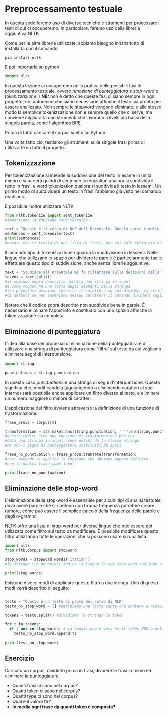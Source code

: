# Preprocessamento testuale

In questa sede faremo uso di diverse tecniche e strumenti per processare i testi di cui ci occuperemo. In particolare, faremo uso della libreria aggiuntiva NLTK.

Come per le altre librerie utilizzate, abbiamo bisogno innanzitutto di installarla con il comando
```
pip install nltk
```
E poi importarla su python
```python
import nltk
```

In questa lezione ci occuperemo nella pratica delle possibili fasi di processamento testuale, ovvero *rimozione di punteggiatura e stop-word* e *tokenizzazione*. /
**NB:** non è detto che queste fasi ci siano sempre in ogni progetto, né tantomeno che siano necessarie affinche il testo sia pronto per essere analizzato. Non sempre le stopword vengono eliminate; e allo stesso modo la semplice tokenizzazione non è sempre quello che ci serve, ma conviene migliorarla con strumenti che lavorano a livelli più bassi della singola parola, come l'algoritmo BPE.

Prima di tutto caricare il corpus scelto su Python.

Una volta fatto ciò, testiamo gli strumenti sulle singole frasi prima di utilizzarle su tutto il progetto.

## Tokenizzazione

Per tokenizzazione si intende la suddivsione del testo in esame in unità minori e si parlerà quindi di sentence tokenization qualora si suddivida il testo in frasi, e word tokenization qualora si suddivida il testo in lessemi. Un primo modo di suddividere un testo in frasi l'abbiamo già visto nel comando readlines. 

È possibile inoltre utilizzare NLTK
```python
from nltk.tokenize import sent_tokenize
#importiamo la funzione sent_tokenize

text = "Questo è il corso di NLP dell'Orientale. Questo corso è molto interessante. Mi sto divertendo da morire."
sentences = sent_tokenize(text)
print(sentences)
#notare che si tratta di una lista di frasi, per cui vale tutto ciò che è stato detto sulle liste
```
Il secondo tipo di tokenizzazione riguarda la suddivisione in lessemi. Nelle lingue che utilizzano lo spazio per dividere le parole è particolarmente facile effettuare questo tipo di suddivisione, anche senza librerie aggiuntive:
```python
text = "Studiare all'Orientale mi fa riflettere sulle decisioni della mia vita"
tokens = text.split()
#il comando sopra descritto accetta una stringa in input
#e come otuput ha una lista degli elementi della stringa
#tra parentesi possiamo inserire il carattere su cui dividere la stringa
#di default se non inseriamo nessun carattere il comando dividerà sugli spazi
```
Notare che il codice sopra descritto non suddivide bene in parole. È necessario eliminare l'apostrofo e sostituirlo con uno spazio affinché la tokenizzazione sia completa.


## Eliminazione di punteggiatura 

L'idea alla base del processo di eliminazione della punteggiatura è di utilizzare una stringa di punteggiatura come 'filtro' sul testo da cui vogliamo eliminare segni di interpunzione.

```python
import string

punctuations = string.punctuation
```
In questo caso *punctuations* è una stringa di segni d'interpunzione. Questo significa che, modificandola (aggiungendo o eliminando caratteri al suo interno) sarà possibile anche applicare un filtro diverso al testo, e eliminare un numero maggiore o minore di caratteri.

L'applicazione del filtro avviene attraverso la definizione di una funzione di trasformazione:

```python
frase_prova = corpus[0]

transformation = str.maketrans(string.punctuation, ' '*len(string.punctuation))
#questo codice crea una funzione di trasformazione per cui
#data una stringa in input, come output dà la stessa stringa 
#ma con i segni di punteggiatura sostituiti da spazi

frase_no_punctuation = frase_prova.transate(transformation)
#così facendo si applica la funzione che abbiamo appena definito
#con la nostra frase come input

print(frase_no_punctuation)
```
## Eliminazione delle stop-word

L'eliminazione delle stop-word è essenziale per alcuni tipi di analisi testuale dove avere parole che si ripetono con troppa frequenza potrebbe creare rumore, come può essere il semplice calcolo della frequenza delle parole e degli n-grammi. 

NLTK offre una lista di stop-word per diverse lingue che può essere poi utilizzata come filtro sul testo da modificare. È possibile modificare questo filtro utilizzando tutte le operazioni che si possono usare su una lista.

```python
import nltk
from nltk.corpus import stopword

stop_words = stopword.words('italian')
#la stringa tra parentesi indica la lingua le cui stop-word vogliamo rimuovere

print(stop_words)
```
Esistono diversi modi di applicare questo filtro a una stringa. Uno di questi modi verrà descritto di seguito:
```python

testo = "Questo è un testo di prova del corso di NLP"
testo_no_stop_word = [] #definiamo una lista vuota che andremo a riempire con i token che non sono stop-word

tokens = testo.split() #dividiamo la stringa in token

for t in tokens:
  if t not in stop_words: # la condizione è vera se il token NON è nella lista di stop-word
    testo_no_stop_word.append(t)
    
print(test_no_stop_word)    
```

## Esercizio

Caricato un corpus, dividerlo prima in frasi, dividere le frasi in token ed eliminare la punteggiatura.

- Quanti frasi ci sono nel corpus?
- Quanti token ci sono nel corpus?
- Quanti type ci sono nel corpus?
- Qual è il valore ttr?
- **In media ogni frase da quanti token è composta?**



